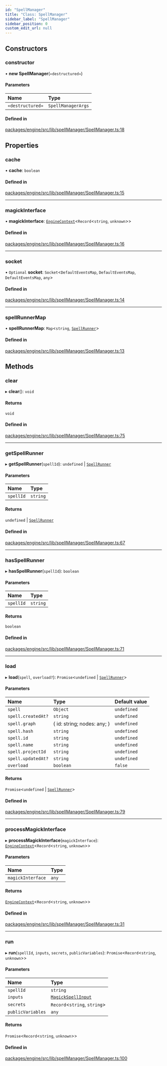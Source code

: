 ```yaml
---
id: "SpellManager"
title: "Class: SpellManager"
sidebar_label: "SpellManager"
sidebar_position: 0
custom_edit_url: null
---
```


## Constructors

### constructor

• **new SpellManager**(`«destructured»`)

#### Parameters

| Name | Type |
| :------ | :------ |
| `«destructured»` | `SpellManagerArgs` |

#### Defined in

[packages/engine/src/lib/spellManager/SpellManager.ts:18](https://github.com/Oneirocom/MagickML/blob/f74165ec/packages/engine/src/lib/spellManager/SpellManager.ts#L18)

## Properties

### cache

• **cache**: `boolean`

#### Defined in

[packages/engine/src/lib/spellManager/SpellManager.ts:15](https://github.com/Oneirocom/MagickML/blob/f74165ec/packages/engine/src/lib/spellManager/SpellManager.ts#L15)

___

### magickInterface

• **magickInterface**: [`EngineContext`](../modules.md#enginecontext)<`Record`<`string`, `unknown`\>\>

#### Defined in

[packages/engine/src/lib/spellManager/SpellManager.ts:16](https://github.com/Oneirocom/MagickML/blob/f74165ec/packages/engine/src/lib/spellManager/SpellManager.ts#L16)

___

### socket

• `Optional` **socket**: `Socket`<`DefaultEventsMap`, `DefaultEventsMap`, `DefaultEventsMap`, `any`\>

#### Defined in

[packages/engine/src/lib/spellManager/SpellManager.ts:14](https://github.com/Oneirocom/MagickML/blob/f74165ec/packages/engine/src/lib/spellManager/SpellManager.ts#L14)

___

### spellRunnerMap

• **spellRunnerMap**: `Map`<`string`, [`SpellRunner`](SpellRunner.md)\>

#### Defined in

[packages/engine/src/lib/spellManager/SpellManager.ts:13](https://github.com/Oneirocom/MagickML/blob/f74165ec/packages/engine/src/lib/spellManager/SpellManager.ts#L13)

## Methods

### clear

▸ **clear**(): `void`

#### Returns

`void`

#### Defined in

[packages/engine/src/lib/spellManager/SpellManager.ts:75](https://github.com/Oneirocom/MagickML/blob/f74165ec/packages/engine/src/lib/spellManager/SpellManager.ts#L75)

___

### getSpellRunner

▸ **getSpellRunner**(`spellId`): `undefined` \| [`SpellRunner`](SpellRunner.md)

#### Parameters

| Name | Type |
| :------ | :------ |
| `spellId` | `string` |

#### Returns

`undefined` \| [`SpellRunner`](SpellRunner.md)

#### Defined in

[packages/engine/src/lib/spellManager/SpellManager.ts:67](https://github.com/Oneirocom/MagickML/blob/f74165ec/packages/engine/src/lib/spellManager/SpellManager.ts#L67)

___

### hasSpellRunner

▸ **hasSpellRunner**(`spellId`): `boolean`

#### Parameters

| Name | Type |
| :------ | :------ |
| `spellId` | `string` |

#### Returns

`boolean`

#### Defined in

[packages/engine/src/lib/spellManager/SpellManager.ts:71](https://github.com/Oneirocom/MagickML/blob/f74165ec/packages/engine/src/lib/spellManager/SpellManager.ts#L71)

___

### load

▸ **load**(`spell`, `overload?`): `Promise`<`undefined` \| [`SpellRunner`](SpellRunner.md)\>

#### Parameters

| Name | Type | Default value |
| :------ | :------ | :------ |
| `spell` | `Object` | `undefined` |
| `spell.createdAt?` | `string` | `undefined` |
| `spell.graph` | { id: string; nodes: any; } | `undefined` |
| `spell.hash` | `string` | `undefined` |
| `spell.id` | `string` | `undefined` |
| `spell.name` | `string` | `undefined` |
| `spell.projectId` | `string` | `undefined` |
| `spell.updatedAt?` | `string` | `undefined` |
| `overload` | `boolean` | `false` |

#### Returns

`Promise`<`undefined` \| [`SpellRunner`](SpellRunner.md)\>

#### Defined in

[packages/engine/src/lib/spellManager/SpellManager.ts:79](https://github.com/Oneirocom/MagickML/blob/f74165ec/packages/engine/src/lib/spellManager/SpellManager.ts#L79)

___

### processMagickInterface

▸ **processMagickInterface**(`magickInterface`): [`EngineContext`](../modules.md#enginecontext)<`Record`<`string`, `unknown`\>\>

#### Parameters

| Name | Type |
| :------ | :------ |
| `magickInterface` | `any` |

#### Returns

[`EngineContext`](../modules.md#enginecontext)<`Record`<`string`, `unknown`\>\>

#### Defined in

[packages/engine/src/lib/spellManager/SpellManager.ts:31](https://github.com/Oneirocom/MagickML/blob/f74165ec/packages/engine/src/lib/spellManager/SpellManager.ts#L31)

___

### run

▸ **run**(`spellId`, `inputs`, `secrets`, `publicVariables`): `Promise`<`Record`<`string`, `unknown`\>\>

#### Parameters

| Name | Type |
| :------ | :------ |
| `spellId` | `string` |
| `inputs` | [`MagickSpellInput`](../modules.md#magickspellinput) |
| `secrets` | `Record`<`string`, `string`\> |
| `publicVariables` | `any` |

#### Returns

`Promise`<`Record`<`string`, `unknown`\>\>

#### Defined in

[packages/engine/src/lib/spellManager/SpellManager.ts:100](https://github.com/Oneirocom/MagickML/blob/f74165ec/packages/engine/src/lib/spellManager/SpellManager.ts#L100)

